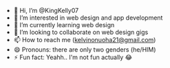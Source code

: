 - 👋 Hi, I’m @KingKelly07
- 👀 I’m interested in web design and app development 
- 🌱 I’m currently learning web design 
- 💞️ I’m looking to collaborate on web design gigs
- 📫 How to reach me (kelvinonuoha21@gmail.com)
- 😄 Pronouns: there are only two genders (he/HIM)
- ⚡ Fun fact: Yeahh.. I'm not fun actually 😂
<!---
KingKelly07/KingKelly07 is a ✨ special ✨ repository because its `README.md` (this file) appears on your GitHub profile.
You can click the Preview link to take a look at your changes.
--->
